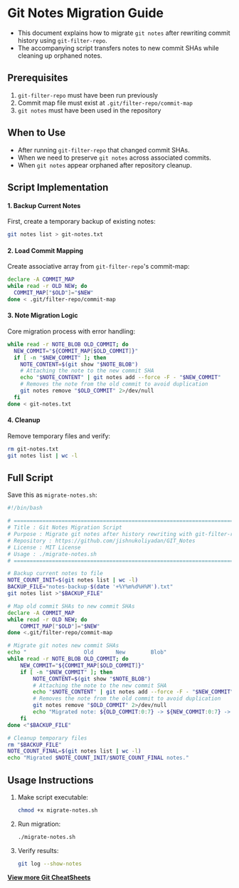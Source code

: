 # Git Notes Migration Guide

- This document explains how to migrate `git notes` after rewriting commit history using `git-filter-repo`. 
- The accompanying script transfers notes to new commit SHAs while cleaning up orphaned notes.

## Prerequisites

1. `git-filter-repo` must have been run previously
2. Commit map file must exist at `.git/filter-repo/commit-map`
3. `git notes` must have been used in the repository


## When to Use

- After running `git-filter-repo` that changed commit SHAs.
- When we need to preserve `git notes` across associated commits.
- When `git notes` appear orphaned after repository cleanup.

## Script Implementation

#### 1. Backup Current Notes

First, create a temporary backup of existing notes:
```bash
git notes list > git-notes.txt
```

#### 2. Load Commit Mapping

Create associative array from `git-filter-repo`'s commit-map:

```bash
declare -A COMMIT_MAP
while read -r OLD NEW; do
  COMMIT_MAP["$OLD"]="$NEW"
done < .git/filter-repo/commit-map
```

#### 3. Note Migration Logic

Core migration process with error handling:

```bash
while read -r NOTE_BLOB OLD_COMMIT; do
  NEW_COMMIT="${COMMIT_MAP[$OLD_COMMIT]}"
  if [ -n "$NEW_COMMIT" ]; then
    NOTE_CONTENT=$(git show "$NOTE_BLOB")
    # Attaching the note to the new commit SHA
    echo "$NOTE_CONTENT" | git notes add --force -F - "$NEW_COMMIT"
    # Removes the note from the old commit to avoid duplication
    git notes remove "$OLD_COMMIT" 2>/dev/null
  fi
done < git-notes.txt
```

#### 4. Cleanup

Remove temporary files and verify:

```bash
rm git-notes.txt
git notes list | wc -l
```

## Full Script

Save this as `migrate-notes.sh`:

```bash
#!/bin/bash

# ========================================================================
# Title : Git Notes Migration Script
# Purpose : Migrate git notes after history rewriting with git-filter-repo
# Repository : https://github.com/jishnukoliyadan/GIT_Notes
# License : MIT License
# Usage : ./migrate-notes.sh
# ========================================================================

# Backup current notes to file
NOTE_COUNT_INIT=$(git notes list | wc -l)
BACKUP_FILE="notes-backup-$(date '+%Y%m%d%H%M').txt"
git notes list >"$BACKUP_FILE"

# Map old commit SHAs to new commit SHAs
declare -A COMMIT_MAP
while read -r OLD NEW; do
    COMMIT_MAP["$OLD"]="$NEW"
done <.git/filter-repo/commit-map

# Migrate git notes new commit SHAs
echo "                  Old       New        Blob"
while read -r NOTE_BLOB OLD_COMMIT; do
    NEW_COMMIT="${COMMIT_MAP[$OLD_COMMIT]}"
    if [ -n "$NEW_COMMIT" ]; then
        NOTE_CONTENT=$(git show "$NOTE_BLOB")
        # Attaching the note to the new commit SHA
        echo "$NOTE_CONTENT" | git notes add --force -F - "$NEW_COMMIT"
        # Removes the note from the old commit to avoid duplication
        git notes remove "$OLD_COMMIT" 2>/dev/null
        echo "Migrated note: ${OLD_COMMIT:0:7} -> ${NEW_COMMIT:0:7} -> ${NOTE_BLOB:0:7}"
    fi
done <"$BACKUP_FILE"

# Cleanup temporary files
rm "$BACKUP_FILE"
NOTE_COUNT_FINAL=$(git notes list | wc -l)
echo "Migrated $NOTE_COUNT_INIT/$NOTE_COUNT_FINAL notes."

```

## Usage Instructions

1. Make script executable:

   ```bash
   chmod +x migrate-notes.sh
   ```

2. Run migration:

   ```bash
   ./migrate-notes.sh
   ```

3. Verify results:

   ```bash
   git log --show-notes
   ```

**[View more Git CheatSheets](https://github.com/jishnukoliyadan/GIT_Notes)**

